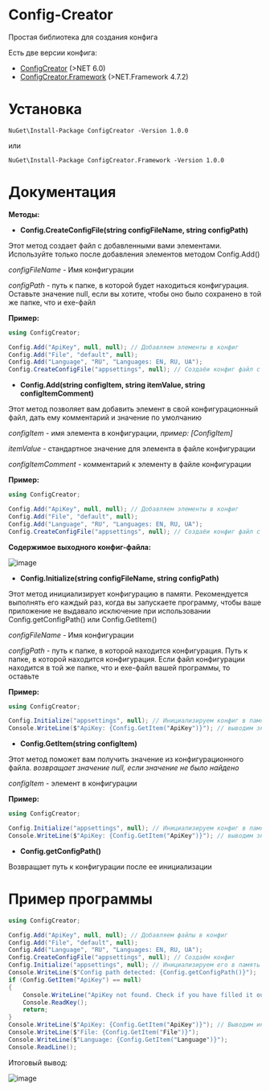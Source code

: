 # Config-Creator
Простая библиотека для создания конфига

Есть две версии конфига:

* [ConfigCreator](https://www.nuget.org/packages/ConfigCreator) (>NET 6.0)
* [ConfigCreator.Framework](https://www.nuget.org/packages/ConfigCreator.Framework) (>NET.Framework 4.7.2)

# Установка
```
NuGet\Install-Package ConfigCreator -Version 1.0.0
```
или
```
NuGet\Install-Package ConfigCreator.Framework -Version 1.0.0
```

# Документация
**Методы:**

* **Config.CreateConfigFile(string configFileName, string configPath)**

Этот метод создает файл с добавленными вами элементами. Используйте только после добавления элементов методом Config.Add()

_configFileName_ - Имя конфигурации

_configPath_ - путь к папке, в которой будет находиться конфигурация. Оставьте значение null, если вы хотите, чтобы оно было сохранено в той же папке, что и exe-файл

**Пример:**
```csharp
using ConfigCreator;

Config.Add("ApiKey", null, null); // Добавляем элементы в конфиг
Config.Add("File", "default", null);
Config.Add("Language", "RU", "Languages: EN, RU, UA");
Config.CreateConfigFile("appsettings", null); // Создаёи конфиг файл с этими элементами
```

* **Config.Add(string configItem, string itemValue, string configItemComment)**

Этот метод позволяет вам добавить элемент в свой конфигурационный файл, дать ему комментарий и значение по умолчанию

_configItem_ - имя элемента в конфигурации, _пример: [ConfigItem]_

_itemValue_ - стандартное значение для элемента в файле конфигурации

_configItemComment_ - комментарий к элементу в файле конфигурации

**Пример:**
```csharp
using ConfigCreator;

Config.Add("ApiKey", null, null); // Добавляем элементы в конфиг
Config.Add("File", "default", null);
Config.Add("Language", "RU", "Languages: EN, RU, UA");
Config.CreateConfigFile("appsettings", null); // Создаёи конфиг файл с этими элементами
```
**Содержимоe выходного конфиг-файла:**

![image](https://user-images.githubusercontent.com/73064979/206867732-bed65030-4a6a-4c86-b3f1-a21e1b5a8a4e.png)

* **Config.Initialize(string configFileName, string configPath)**

Этот метод инициализирует конфигурацию в памяти. Рекомендуется выполнять его каждый раз, когда вы запускаете программу, чтобы ваше приложение не выдавало исключение при использовании Config.getConfigPath() или Config.GetItem()

_configFileName_ - Имя конфигурации

_configPath_ - путь к папке, в которой находится конфигурация. Путь к папке, в которой находится конфигурация. Если файл конфигурации находится в той же папке, что и exe-файл вашей программы, то оставьте 

**Пример:**
```csharp
using ConfigCreator;

Config.Initialize("appsettings", null); // Инициализируем конфиг в память
Console.WriteLine($"ApiKey: {Config.GetItem("ApiKey")}"); // выводим значения из конфига
```

* **Config.GetItem(string configItem)**

Этот метод поможет вам получить значение из конфигурационного файла. _возвращает значение null, если значение не было найдено_

_configItem_ - элемент в конфигурации

**Пример:**
```csharp
using ConfigCreator;

Config.Initialize("appsettings", null); // Инициализируем конфиг в память
Console.WriteLine($"ApiKey: {Config.GetItem("ApiKey")}"); // выводим значения из конфига
```

* **Config.getConfigPath()**

Возвращает путь к конфигурации после ее инициализации

# Пример программы
```csharp
using ConfigCreator;

Config.Add("ApiKey", null, null); // Добавляем файлы в конфиг
Config.Add("File", "default", null);
Config.Add("Language", "RU", "Languages: EN, RU, UA");
Config.CreateConfigFile("appsettings", null); // Создаём конфиг
Config.Initialize("appsettings", null); // Инициализируем его в память
Console.WriteLine($"Config path detected: {Config.getConfigPath()}");
if (Config.GetItem("ApiKey") == null)
{
    Console.WriteLine("ApiKey not found. Check if you have filled it out in the config");
    Console.ReadKey();
    return;
}
Console.WriteLine($"ApiKey: {Config.GetItem("ApiKey")}"); // Выводим информацию
Console.WriteLine($"File: {Config.GetItem("File")}");
Console.WriteLine($"Language: {Config.GetItem("Language")}");
Console.ReadLine();
```
Итоговый вывод:

![image](https://user-images.githubusercontent.com/73064979/206868807-b8e3c3d8-2d83-4536-9f35-1d2d73bf1dc5.png)
